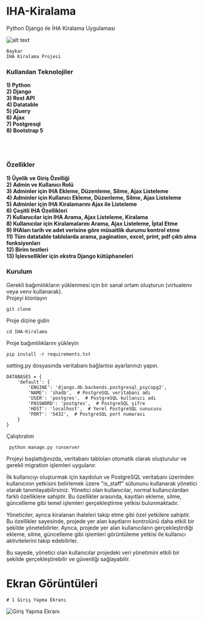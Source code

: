 # IHA-Kiralama
Python Django ile İHA Kiralama Uygulaması

![alt text](https://i.hizliresim.com/9p95gez.png)

```
Baykar
IHA Kiralama Projesi
```

<h3>Kullanılan Teknolojiler</h3>
<b>1) Python</b><br>
<b>2) Django</b><br>
<b>3) Rest API</b><br>
<b>4) Datatable</b><br>
<b>5) jQuery</b><br>
<b>6) Ajax</b><br>
<b>7) Postgresql</b><br>
<b>8) Bootstrap 5</b>

<br><br>

<h3>Özellikler</h3>
<b>1) Üyelik ve Giriş Özelliği</b><br>
<b>2) Admin ve Kullanıcı Rolü</b><br>
<b>3) Adminler için IHA Ekleme, Düzenleme, Silme, Ajax Listeleme</b><br>
<b>4) Adminler için Kullanıcı Ekleme, Düzenleme, Silme, Ajax Listeleme</b><br>
<b>5) Adminler için IHA Kiralamarını Ajax ile Listeleme</b><br>
<b>6) Çeşitli IHA Özellikleri</b><br>
<b>7) Kullanıcılar için IHA Arama, Ajax Listeleme, Kiralama</b><br>
<b>8) Kullanıcılar için Kiralamalarını Arama, Ajax Listeleme, İptal Etme</b><br>
<b>9) IHAları tarih ve adet verisine göre müsaitlik durumu kontrol etme</b><br>
<b>11) Tüm datatable tablolarda arama, pagination, excel, print, pdf çıktı alma fonksiyonları</b><br>
<b>12) Birim testleri</b><br>
<b>13) İşlevsellikler için ekstra Django kütüphaneleri</b><br>

<h3>Kurulum</h3>

Gerekli bağımlılıkların yüklenmesi için bir sanal ortam oluşturun (virtualenv veya venv kullanarak).<br>
Projeyi klonlayın
```
git clone
```

Proje dizine gidin
```
cd IHA-Kiralama
```

Proje bağımlılıklarını yükleyin
```
pip install -r requirements.txt
```

setting.py dosyasında veritabanı bağlantısı ayarlarınızı yapın.
```
DATABASES = {
    'default': {
        'ENGINE': 'django.db.backends.postgresql_psycopg2',
        'NAME': 'ihadb',  # PostgreSQL veritabanı adı
        'USER': 'postgres',  # PostgreSQL kullanıcı adı
        'PASSWORD': 'postgres',  # PostgreSQL şifre
        'HOST': 'localhost',  # Yerel PostgreSQL sunucusu
        'PORT': '5432',  # PostgreSQL port numarası
    }
}
```

Çalıştıralım
```
 python manage.py runserver
```
Projeyi başlattığınızda, veritabanı tabloları otomatik olarak oluşturulur ve gerekli migration işlemleri uygulanır.

İlk kullanıcıyı oluşturmak için kaydolun ve PostgreSQL veritabanı üzerinden kullanıcının yetkisini belirlemek üzere "is_staff" sütununu kullanarak yönetici olarak tanımlayabilirsiniz. Yönetici olan kullanıcılar, normal kullanıcılardan farklı özelliklere sahiptir. Bu özellikler arasında, kayıtları ekleme, silme, güncelleme gibi temel işlemleri gerçekleştirme yetkisi bulunmaktadır.

Yöneticiler, ayrıca kiralanan ihaleleri takip etme gibi özel yetkilere sahiptir. Bu özellikler sayesinde, projede yer alan kayıtların kontrolünü daha etkili bir şekilde yönetebilirler. Ayrıca, projede yer alan kullanıcıların gerçekleştirdiği ekleme, silme, güncelleme gibi işlemleri görüntüleme yetkisi ile kullanıcı aktivitelerini takip edebilirler.

Bu sayede, yönetici olan kullanıcılar projedeki veri yönetimini etkili bir şekilde gerçekleştirebilir ve güvenliği sağlayabilir.

# Ekran Görüntüleri
```
# 1 Giriş Yapma Ekranı
```
![Giriş Yapma Ekranı]([https://i.hizliresim.com/seffn32.JPG](https://github.com/Mustafabalkaya/UAV-Rental-Application-with-Python-Django/blob/main/Screenshots/GirisYap.JPG)https://github.com/Mustafabalkaya/UAV-Rental-Application-with-Python-Django/blob/main/Screenshots/GirisYap.JPG)

